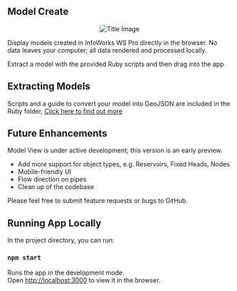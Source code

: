 ## Model Create
<p align="center">
  <img src="https://raw.githubusercontent.com/modelcreate/model-view/master/ModelViewPreview.gif" alt="Title Image"/>
</p>

Display models created in InfoWorks WS Pro directly in the browser. No data leaves your computer; all data rendered and processed locally.

Extract a model with the provided Ruby scripts and then drag into the app

## Extracting Models

Scripts and a guide to convert your model into GeoJSON are included in the Ruby folder, [Click here to find out more](https://github.com/modelcreate/model-view/tree/master/ruby/)

## Future Enhancements
Model View is under active development; this version is an early preview.

* Add more support for object types, e.g. Reservoirs, Fixed Heads, Nodes
* Mobile-friendly UI
* Flow direction on pipes
* Clean up of the codebase

Please feel free to submit feature requests or bugs to GitHub.

## Running App Locally

In the project directory, you can run:

### `npm start`

Runs the app in the development mode.<br>
Open [http://localhost:3000](http://localhost:3000) to view it in the browser.